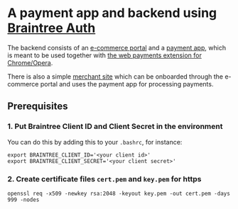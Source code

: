 # A payment app and backend using [Braintree Auth](https://developers.braintreepayments.com/guides/braintree-auth/overview)

The backend consists of an [e-commerce portal](ECommercePortal) and a [payment app](PaymentApp), which is meant to be used together with [the web payments extension for Chrome/Opera](https://github.com/tommythorsen/webpayments-demo/tree/gh-pages/mediator-extension).

There is also a simple [merchant site](Merchant) which can be onboarded through the e-commerce portal and uses the payment app for processing payments.


## Prerequisites

### 1. Put Braintree Client ID and Client Secret in the environment

You can do this by adding this to your `.bashrc`, for instance:

```
export BRAINTREE_CLIENT_ID='<your client id>'
export BRAINTREE_CLIENT_SECRET='<your client secret>'
```


### 2. Create certificate files `cert.pem` and `key.pem` for https

```
openssl req -x509 -newkey rsa:2048 -keyout key.pem -out cert.pem -days 999 -nodes
```

